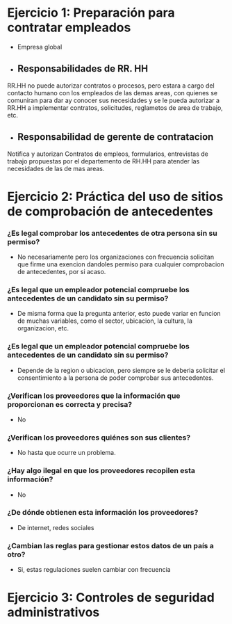# Ejercicio 1: Preparación para contratar empleados
- Empresa global

- ## Responsabilidades de  RR. HH
RR.HH no puede autorizar contratos o procesos, pero estara a cargo del contacto humano con los empleados de las demas areas, con quienes se comuniran para dar ay conocer
sus necesidades y se le pueda autorizar a RR.HH a implementar contratos, solicitudes, reglametos de area de trabajo, etc.

- ## Responsabilidad de gerente de contratacion 
Notifica y autorizan Contratos de empleos, formularios, entrevistas de trabajo propuestas por el departemento de RH.HH para atender las necesidades de las de mas areas.

# Ejercicio 2: Práctica del uso de sitios de comprobación de antecedentes

### ¿Es legal comprobar los antecedentes de otra persona sin su permiso?
- No necesariamente pero los organizaciones con frecuencia solicitan que firme una exencion dandoles permiso para cualquier comprobacion de antecedentes, por si acaso.

### ¿Es legal que un empleador potencial compruebe los antecedentes de un candidato sin su permiso?
- De misma forma que la pregunta anterior, esto puede variar en funcion de muchas variables, como el sector, ubicacion, la cultura, la organizacion, etc. 

### ¿Es legal que un empleador potencial compruebe los antecedentes de un candidato sin su permiso?
- Depende de la region o ubicacion, pero siempre se le deberia solicitar el consentimiento a la persona de poder comprobar sus antecedentes.

### ¿Verifican los proveedores que la información que proporcionan es correcta y precisa?
- No

### ¿Verifican los proveedores quiénes son sus clientes?
- No hasta que ocurre un problema.

### ¿Hay algo ilegal en que los proveedores recopilen esta información?
- No

### ¿De dónde obtienen esta información los proveedores?
- De internet, redes sociales

### ¿Cambian las reglas para gestionar estos datos de un país a otro?
- Si, estas regulaciones suelen cambiar con frecuencia

# Ejercicio 3: Controles de seguridad administrativos

